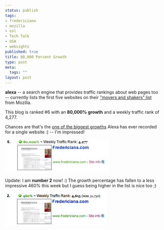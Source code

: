 ```yaml
--- 
status: publish
tags: 
- fredericiana
- mozilla
- osl
- Tech Talk
- USA
- websights
published: true
title: 80,000 Percent Growth
type: post
meta: 
  tags: ""
layout: post
---
```

<strong>alexa</strong> -- a search engine that provides traffic rankings about web pages too -- currently lists the first five websites on their <a href="http://www.alexa.com/site/ds/movers_shakers?lang=en">"movers and shakers" list</a> from Mozilla.

This blog is ranked #6 with an <strong>80,000% growth</strong> and a weekly traffic rank of 4,277.

Chances are that's the <ins datetime="2006-11-02T19:12:30+00:00">one of the biggest growths</ins> Alexa has ever recorded for a single website :) -- I'm impressed!

<img id="image122" src="/media/wp/2006/11/alexa-moversshakers.png" alt="fredericiana.com on the Alexa movers and shakers list"  class="center" />

Update: I am <strong>number 2</strong> now! :) The growth percentage has fallen to a less impressive 460% this week but I guess being higher in the list is nice too ;)

<img id="image124" src="/media/wp/2006/11/alexa-no2.png" alt="Alexa, number 2" class="center" />
